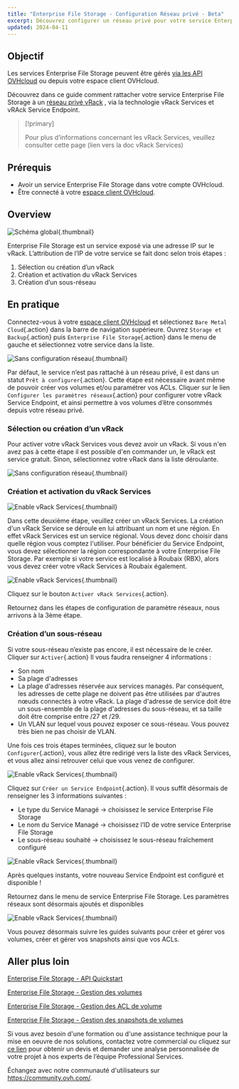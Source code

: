 ```yaml
---
title: "Enterprise File Storage - Configuration Réseau privé - Beta"
excerpt: Découvrez configurer un réseau privé pour votre service Enterprise File Storage depuis votre espace client OVHcloud
updated: 2024-04-11
---
```


## Objectif

Les services Enterprise File Storage peuvent être gérés [via les API OVHcloud](/pages/storage_and_backup/file_storage/enterprise_file_storage/netapp_quick_start) ou depuis votre espace client OVHcloud.

Découvrez dans ce guide comment rattacher votre service Enterprise File Storage à un [réseau privé vRack](https://www.ovhcloud.com/fr/network/vrack/) , via la technologie vRack Services et vRAck Service Endpoint.

> [!primary]
>
> Pour plus d’informations concernant les vRack Services, veuillez consulter cette page (lien vers la doc vRack Services)
>

## Prérequis

- Avoir un service Enterprise File Storage dans votre compte OVHcloud.
- Être connecté à votre [espace client OVHcloud](https://www.ovh.com/auth/?action=gotomanager&from=https://www.ovh.com/fr/&ovhSubsidiary=fr).

## Overview

![Schéma global](images/global_schema_20240410.png){.thumbnail}


Enterprise File Storage est un service exposé via une adresse IP sur le vRack. L’attribution de l’IP de votre service se fait donc selon trois étapes :
1. Sélection ou création d’un vRack
2. Création et activation du vRack Services
3. Création d’un sous-réseau


## En pratique <a name="instructions"></a>

Connectez-vous à votre [espace client OVHcloud](https://www.ovh.com/auth/?action=gotomanager&from=https://www.ovh.com/fr/&ovhSubsidiary=fr) et sélectionez `Bare Metal Cloud`{.action} dans la barre de navigation supérieure. Ouvrez `Storage et Backup`{.action} puis `Enterprise File Storage`{.action} dans le menu de gauche et sélectionnez votre service dans la liste.

![Sans configuration réseau](images/01-EFS.png){.thumbnail}


Par défaut, le service n’est pas rattaché à un réseau privé, il est dans un statut `Prêt à configurer`{.action}. Cette étape est nécessaire avant même de pouvoir créer vos volumes et/ou paramétrer vos ACLs. Cliquer sur le lien `Configurer les paramètres réseaux`{.action} pour configurer votre vRack Service Endpoint, et ainsi permettre à vos volumes d’être consommés depuis votre réseau privé.


### Sélection ou création d’un vRack

Pour activer votre vRack Services vous devez avoir un vRack. Si vous n'en avez pas à cette étape il est possible d'en commander un, le vRack est service gratuit. Sinon, sélectionnez votre vRack dans la liste déroulante.

![Sans configuration réseau](images/02-EFS.png){.thumbnail}


### Création et activation du vRack Services

![Enable vRack Services](images/04-EFS.png){.thumbnail}

Dans cette deuxième étape, veuillez créer un vRack Services. La création d'un vRack Service se déroule en lui attribuant un nom et une région. En effet vRack Services est un service régional. Vous devez donc choisir dans quelle région vous comptez l'utiliser. Pour bénéficier du Service Endpoint, vous devez sélectionner la région correspondante à votre Enterprise File Storage. Par exemple si votre service est localisé à Roubaix (RBX), alors vous devez créer votre vRack Services à Roubaix également. 

![Enable vRack Services](images/01.png){.thumbnail}

Cliquez sur le bouton `Activer vRack Services`{.action}. 

Retournez dans les étapes de configuration de paramètre réseaux, nous arrivons à la 3ème étape.

### Création d’un sous-réseau

Si votre sous-réseau n’existe pas encore, il est nécessaire de le créer. Cliquer sur `Activer`{.action} Il vous faudra renseigner 4 informations :
- Son nom
- Sa plage d'adresses
- La plage d'adresses réservée aux services managés. Par conséquent, les adresses de cette plage ne doivent pas être utilisées par d'autres nœuds connectés à votre vRack. La plage d'adresse de service doit être un sous-ensemble de la plage d'adresses du sous-réseau, et sa taille doit être comprise entre /27 et /29.
- Un VLAN sur lequel vous pouvez exposer ce sous-réseau. Vous pouvez très bien ne pas choisir de VLAN.


Une fois ces trois étapes terminées, cliquez sur le bouton `Configurer`{.action}, vous allez être redirigé vers la liste des vRack Services, et vous allez ainsi retrouver celui que vous venez de configurer. 

![Enable vRack Services](images/05-EFS.png){.thumbnail}

Cliquez sur `Créer un Service Endpoint`{.action}. Il vous suffit désormais de renseigner les 3 informations suivantes :
- Le type du Service Managé -> choisissez le service Enterprise File Storage
- Le nom du Service Managé -> choisissez l’ID de votre service Enterprise File Storage
- Le sous-réseau souhaité -> choisissez le sous-réseau fraîchement configuré

![Enable vRack Services](images/16-VRS.png){.thumbnail}

Après quelques instants, votre nouveau Service Endpoint est configuré et disponible !

Retournez dans le menu de service Enterprise File Storage. Les paramètres réseaux sont désormais ajoutés et disponibles

![Enable vRack Services](images/08-EFS.png){.thumbnail}

Vous pouvez désormais suivre les guides suivants pour créer et gérer vos volumes, créer et gérer vos snapshots ainsi que vos ACLs.


## Aller plus loin <a name="gofurther"></a>

[Enterprise File Storage - API Quickstart](/pages/storage_and_backup/file_storage/enterprise_file_storage/netapp_quick_start)

[Enterprise File Storage - Gestion des volumes](/pages/storage_and_backup/file_storage/enterprise_file_storage/netapp_volumes)

[Enterprise File Storage - Gestion des ACL de volume](/pages/storage_and_backup/file_storage/enterprise_file_storage/netapp_volume_acl)

[Enterprise File Storage - Gestion des snapshots de volumes](/pages/storage_and_backup/file_storage/enterprise_file_storage/netapp_volume_snapshots)

Si vous avez besoin d'une formation ou d'une assistance technique pour la mise en oeuvre de nos solutions, contactez votre commercial ou cliquez sur [ce lien](https://www.ovhcloud.com/fr/professional-services/) pour obtenir un devis et demander une analyse personnalisée de votre projet à nos experts de l’équipe Professional Services.

Échangez avec notre communauté d'utilisateurs sur <https://community.ovh.com/>.
